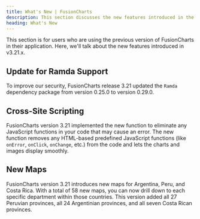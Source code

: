 ```yaml
---
title: What's New | FusionCharts
description: This section discusses the new features introduced in the latest version.
heading: What's New
---
```


This section is for users who are using the previous version of FusionCharts in their application. Here, we'll talk about the new features introduced in v3.21.x.


## Update for Ramda Support

To improve our security, FusionCharts release 3.21 updated the `Ramda` dependency package from version 0.25.0 to version 0.29.0. 


## Cross-Site Scripting

FusionCharts version 3.21 implemented the new function to eliminate any JavaScript functions in your code that may cause an error. The new function removes any HTML-based predefined JavaScript functions (like `onError`, `onClick`, `onChange`, etc.) from the code and lets the charts and images display smoothly.  


## New Maps

FusionCharts version 3.21 introduces new maps for Argentina, Peru, and Costa Rica. With a total of 58 new maps, you can now drill down to each specific department within those countries. This version added all 27 Peruvian provinces, all 24 Argentinian provinces, and all seven Costa Rican provinces. 
